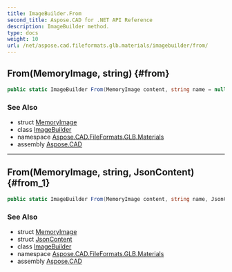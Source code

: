 ```yaml
---
title: ImageBuilder.From
second_title: Aspose.CAD for .NET API Reference
description: ImageBuilder method. 
type: docs
weight: 10
url: /net/aspose.cad.fileformats.glb.materials/imagebuilder/from/
---
```

## From(MemoryImage, string) {#from}

```csharp
public static ImageBuilder From(MemoryImage content, string name = null)
```

### See Also

* struct [MemoryImage](../../../aspose.cad.fileformats.glb.memory/memoryimage/)
* class [ImageBuilder](../)
* namespace [Aspose.CAD.FileFormats.GLB.Materials](../../imagebuilder/)
* assembly [Aspose.CAD](../../../)

---

## From(MemoryImage, string, JsonContent) {#from_1}

```csharp
public static ImageBuilder From(MemoryImage content, string name, JsonContent extras)
```

### See Also

* struct [MemoryImage](../../../aspose.cad.fileformats.glb.memory/memoryimage/)
* struct [JsonContent](../../../aspose.cad.fileformats.glb.io/jsoncontent/)
* class [ImageBuilder](../)
* namespace [Aspose.CAD.FileFormats.GLB.Materials](../../imagebuilder/)
* assembly [Aspose.CAD](../../../)



